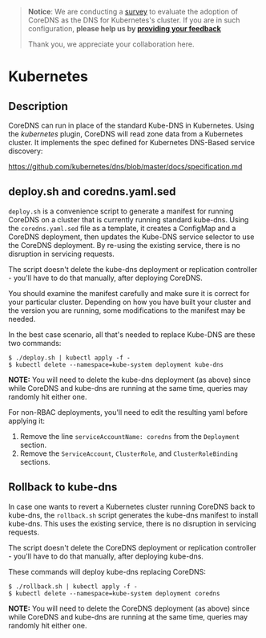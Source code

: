 
> **Notice**: We are conducting a [survey](https://www.surveymonkey.com/r/SKZQSLK) to evaluate the adoption of CoreDNS as the DNS for Kubernetes's cluster. 
> If you are in such configuration, **please help us by [providing your feedback](https://www.surveymonkey.com/r/SKZQSLK)**
>
> Thank you, we appreciate your collaboration here.

# Kubernetes

## Description
CoreDNS can run in place of the standard Kube-DNS in Kubernetes. Using the *kubernetes*
plugin, CoreDNS will read zone data from a Kubernetes cluster. It implements the
spec defined for Kubernetes DNS-Based service discovery:

   https://github.com/kubernetes/dns/blob/master/docs/specification.md


## deploy.sh and coredns.yaml.sed

`deploy.sh` is a convenience script to generate a manifest for running CoreDNS on a cluster
that is currently running standard kube-dns. Using the `coredns.yaml.sed` file as a template,
it creates a ConfigMap and a CoreDNS deployment, then updates the Kube-DNS service selector
to use the CoreDNS deployment. By re-using the existing service, there is no disruption in
servicing requests.

The script doesn't delete the kube-dns deployment or replication controller - you'll have to
do that manually, after deploying CoreDNS.

You should examine the manifest carefully and make sure it is correct for your particular
cluster. Depending on how you have built your cluster and the version you are running,
some modifications to the manifest may be needed.

In the best case scenario, all that's needed to replace Kube-DNS are these two commands:

~~~
$ ./deploy.sh | kubectl apply -f -
$ kubectl delete --namespace=kube-system deployment kube-dns
~~~

**NOTE:** You will need to delete the kube-dns deployment (as above) since while CoreDNS and kube-dns are running at the same time, queries may randomly hit either one.

For non-RBAC deployments, you'll need to edit the resulting yaml before applying it:
1. Remove the line `serviceAccountName: coredns` from the `Deployment` section.
2. Remove the `ServiceAccount`, `ClusterRole`, and `ClusterRoleBinding` sections.


## Rollback to kube-dns

In case one wants to revert a Kubernetes cluster running CoreDNS back to kube-dns,
the `rollback.sh` script generates the kube-dns manifest to install kube-dns.
This uses the existing service, there is no disruption in servicing requests.

The script doesn't delete the CoreDNS deployment or replication controller - you'll have to
do that manually, after deploying kube-dns.

These commands will deploy kube-dns replacing CoreDNS:
~~~
$ ./rollback.sh | kubectl apply -f -
$ kubectl delete --namespace=kube-system deployment coredns
~~~

**NOTE:** You will need to delete the CoreDNS deployment (as above) since while CoreDNS and kube-dns are running at the same time, queries may randomly hit either one.